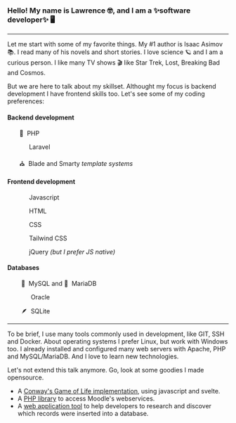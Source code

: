 ### Hello! My name is Lawrence :nerd_face:, and I am a ✨software developer✨  :desktop_computer:

---

Let me start with some of my favorite things. My #1 author is Isaac Asimov :books:. I read many of his novels and short stories. I love science :ringed_planet: and I am a curious person. I like many TV shows :clapper: like Star Trek, Lost, Breaking Bad and Cosmos.

But we are here to talk about my skillset. Althought my focus is backend development I have frontend skills too. Let's see some of my coding preferences:

#### Backend development

&nbsp;&nbsp;&nbsp;&nbsp;&nbsp;&nbsp; :elephant: &nbsp;PHP

&nbsp;&nbsp;&nbsp;&nbsp;&nbsp;&nbsp; <img src="https://user-images.githubusercontent.com/193798/159024383-4200e4b4-9f2e-47eb-8363-4a3cdc81905b.svg" width="14">&nbsp; Laravel

&nbsp;&nbsp;&nbsp;&nbsp;&nbsp;&nbsp; :church: &nbsp;Blade and Smarty _template systems_

#### Frontend development

&nbsp;&nbsp;&nbsp;&nbsp;&nbsp;&nbsp; <img src="https://user-images.githubusercontent.com/193798/159032363-605cceb2-4b08-4822-9937-8ad7e11552d8.svg" width="14">&nbsp; Javascript

&nbsp;&nbsp;&nbsp;&nbsp;&nbsp;&nbsp; <img src="https://user-images.githubusercontent.com/193798/159032800-eca8f91f-300d-450d-bcf7-89aeaa007fab.svg" width="14">&nbsp; HTML

&nbsp;&nbsp;&nbsp;&nbsp;&nbsp;&nbsp; <img src="https://user-images.githubusercontent.com/193798/159033386-b6fa81cd-3f89-4e5f-8728-2c8dbc80adf3.svg" width="14">&nbsp; CSS

&nbsp;&nbsp;&nbsp;&nbsp;&nbsp;&nbsp; <img src="https://user-images.githubusercontent.com/193798/159033940-30f76c86-67c5-48f7-8a96-fb652d639621.svg" width="14">&nbsp; Tailwind CSS

&nbsp;&nbsp;&nbsp;&nbsp;&nbsp;&nbsp; <img src="https://user-images.githubusercontent.com/193798/159034118-c5511ebc-1521-4bc2-a56a-1b6c72c54aab.svg" width="14">&nbsp; jQuery _(but I prefer JS native)_

#### Databases

&nbsp;&nbsp;&nbsp;&nbsp;&nbsp;&nbsp;&nbsp; :dolphin: &nbsp;MySQL and :seal: &nbsp;MariaDB

&nbsp;&nbsp;&nbsp;&nbsp;&nbsp;&nbsp;&nbsp; <img src="https://user-images.githubusercontent.com/193798/159035130-becb531b-ef72-4c38-aa1e-051f99fe8fbc.svg" width="14">&nbsp; Oracle

&nbsp;&nbsp;&nbsp;&nbsp;&nbsp;&nbsp;&nbsp; :feather: &nbsp;SQLite

---

To be brief, I use many tools commonly used in development, like GIT, SSH and Docker. About operating systems I prefer Linux, but work with Windows too. I already installed and configured many web servers with Apache, PHP and MySQL/MariaDB. And I love to learn new technologies.

Let's not extend this talk anymore. Go, look at some goodies I made opensource.

- A [Conway's Game of Life implementation](https://github.com/llagerlof/game-of-life-dom), using javascript and svelte.
- A [PHP library](https://github.com/llagerlof/MoodleRest) to access Moodle's webservices.
- A [web application tool](https://github.com/llagerlof/freezer) to help developers to research and discover which records were inserted into a database.

<!--
**llagerlof/llagerlof** is a ✨ _special_ ✨ repository because its `README.md` (this file) appears on your GitHub profile.

Here are some ideas to get you started:

- 🔭 I’m currently working on ...
- 🌱 I’m currently learning ...
- 👯 I’m looking to collaborate on ...
- 🤔 I’m looking for help with ...
- 💬 Ask me about ...
- 📫 How to reach me: ...
- 😄 Pronouns: ...
- ⚡ Fun fact: ...
-->
